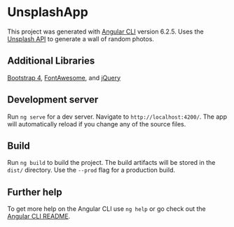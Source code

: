 # UnsplashApp

This project was generated with [Angular CLI](https://github.com/angular/angular-cli) version 6.2.5.
Uses the [Unsplash API](https://unsplash.com/documentation) to generate a wall of random photos. 

## Additional Libraries
[Bootstrap 4](https://getbootstrap.com/docs/4.0/getting-started/introduction/), [FontAwesome](https://fontawesome.com/), and [jQuery](https://jquery.com/)

## Development server

Run `ng serve` for a dev server. Navigate to `http://localhost:4200/`. The app will automatically reload if you change any of the source files.

## Build

Run `ng build` to build the project. The build artifacts will be stored in the `dist/` directory. Use the `--prod` flag for a production build.

## Further help

To get more help on the Angular CLI use `ng help` or go check out the [Angular CLI README](https://github.com/angular/angular-cli/blob/master/README.md).

